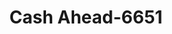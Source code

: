 ---
f_zip-code: 52060
f_state-code: IA
title: Cash Ahead-6651
f_phone: 563-652-2776
f_city-only: Maquoketa
f_address: 208 S Main Street Maquoketa
f_location-unique-id: '6651'
slug: cash-ahead-6651
updated-on: '2024-05-30T13:46:58.046Z'
created-on: '2024-05-30T13:36:59.803Z'
published-on: '2024-05-30T13:54:32.469Z'
f_city-state: cms/city/maquoketa-ia.md
f_company: cms/company/cash-ahead.md
f_state: cms/state/iowa.md
layout: '[payday-loan].html'
tags: payday-loan
---